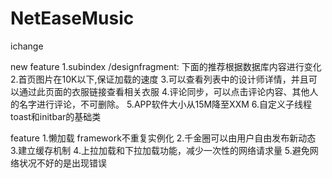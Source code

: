 # NetEaseMusic
ichange

new feature
1.subindex /designfragment: 下面的推荐根据数据库内容进行变化
2.首页图片在10K以下,保证加载的速度
3.可以查看列表中的设计师详情，并且可以通过此页面的衣服链接查看相关衣服
4.评论同步，可以点击评论内容、其他人的名字进行评论，不可删除。
5.APP软件大小从15M降至XXM
6.自定义子线程toast和initbar的基础类

feature
1.懒加载 framework不重复实例化
2.千金圈可以由用户自由发布新动态
3.建立缓存机制
4.上拉加载和下拉加载功能，减少一次性的网络请求量
5.避免网络状况不好的是出现错误
